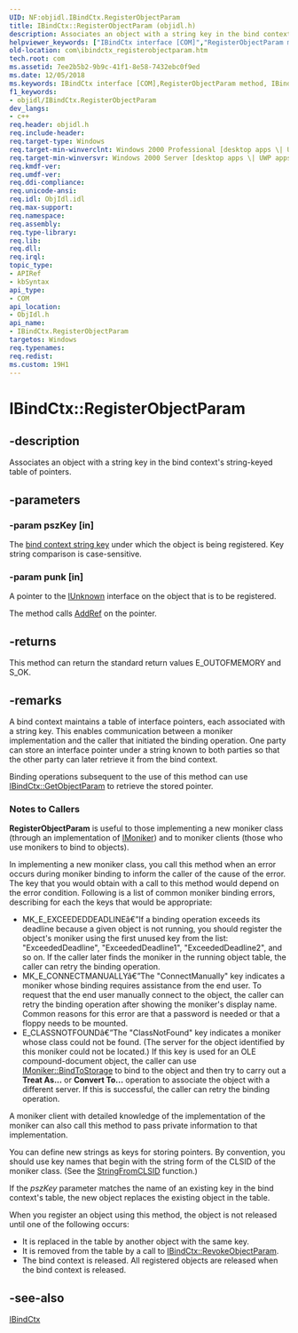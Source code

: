 ```yaml
---
UID: NF:objidl.IBindCtx.RegisterObjectParam
title: IBindCtx::RegisterObjectParam (objidl.h)
description: Associates an object with a string key in the bind context's string-keyed table of pointers.
helpviewer_keywords: ["IBindCtx interface [COM]","RegisterObjectParam method","IBindCtx.RegisterObjectParam","IBindCtx::RegisterObjectParam","RegisterObjectParam","RegisterObjectParam method [COM]","RegisterObjectParam method [COM]","IBindCtx interface","_com_ibindctx_registerobjectparam","com.ibindctx_registerobjectparam","objidl/IBindCtx::RegisterObjectParam"]
old-location: com\ibindctx_registerobjectparam.htm
tech.root: com
ms.assetid: 7ee2b5b2-9b9c-41f1-8e58-7432ebc0f9ed
ms.date: 12/05/2018
ms.keywords: IBindCtx interface [COM],RegisterObjectParam method, IBindCtx.RegisterObjectParam, IBindCtx::RegisterObjectParam, RegisterObjectParam, RegisterObjectParam method [COM], RegisterObjectParam method [COM],IBindCtx interface, _com_ibindctx_registerobjectparam, com.ibindctx_registerobjectparam, objidl/IBindCtx::RegisterObjectParam
f1_keywords:
- objidl/IBindCtx.RegisterObjectParam
dev_langs:
- c++
req.header: objidl.h
req.include-header: 
req.target-type: Windows
req.target-min-winverclnt: Windows 2000 Professional [desktop apps \| UWP apps]
req.target-min-winversvr: Windows 2000 Server [desktop apps \| UWP apps]
req.kmdf-ver: 
req.umdf-ver: 
req.ddi-compliance: 
req.unicode-ansi: 
req.idl: ObjIdl.idl
req.max-support: 
req.namespace: 
req.assembly: 
req.type-library: 
req.lib: 
req.dll: 
req.irql: 
topic_type:
- APIRef
- kbSyntax
api_type:
- COM
api_location:
- ObjIdl.h
api_name:
- IBindCtx.RegisterObjectParam
targetos: Windows
req.typenames: 
req.redist: 
ms.custom: 19H1
---
```


# IBindCtx::RegisterObjectParam


## -description


Associates an object with a string key in the bind context's string-keyed table of pointers.


## -parameters




### -param pszKey [in]

The <a href="https://docs.microsoft.com/windows/desktop/shell/str-constants">bind context string key</a> under which the object is being registered. Key string comparison is case-sensitive.


### -param punk [in]

A pointer to the <a href="https://docs.microsoft.com/windows/desktop/api/unknwn/nn-unknwn-iunknown">IUnknown</a> interface on the object that is to be registered.

The method calls <a href="https://docs.microsoft.com/windows/desktop/api/unknwn/nf-unknwn-iunknown-addref">AddRef</a> on the pointer.


## -returns



This method can return the standard return values E_OUTOFMEMORY and S_OK.




## -remarks



A bind context maintains a table of interface pointers, each associated with a string key. This enables communication between a moniker implementation and the caller that initiated the binding operation. One party can store an interface pointer under a string known to both parties so that the other party can later retrieve it from the bind context.

Binding operations subsequent to the use of this method can use <a href="https://docs.microsoft.com/windows/desktop/api/objidl/nf-objidl-ibindctx-getobjectparam">IBindCtx::GetObjectParam</a> to retrieve the stored pointer.

<h3><a id="Notes_to_Callers"></a><a id="notes_to_callers"></a><a id="NOTES_TO_CALLERS"></a>Notes to Callers</h3>
<b>RegisterObjectParam</b> is useful to those implementing a new moniker class (through an implementation of <a href="https://docs.microsoft.com/windows/desktop/api/objidl/nn-objidl-imoniker">IMoniker</a>) and to moniker clients (those who use monikers to bind to objects).

In implementing a new moniker class, you call this method when an error occurs during moniker binding to inform the caller of the cause of the error. The key that you would obtain with a call to this method would depend on the error condition. Following is a list of common moniker binding errors, describing for each the keys that would be appropriate:

<ul>
<li>MK_E_EXCEEDEDDEADLINEâ€”If a binding operation exceeds its deadline because a given object is not running, you should register the object's moniker using the first unused key from the list: "ExceededDeadline", "ExceededDeadline1", "ExceededDeadline2", and so on. If the caller later finds the moniker in the running object table, the caller can retry the binding operation.</li>
<li>MK_E_CONNECTMANUALLYâ€”The "ConnectManually" key indicates a moniker whose binding requires assistance from the end user. To request that the end user manually connect to the object, the caller can retry the binding operation after showing the moniker's display name. Common reasons for this error are that a password is needed or that a floppy needs to be mounted.</li>
<li>E_CLASSNOTFOUNDâ€”The "ClassNotFound" key indicates a moniker whose class could not be found. (The server for the object identified by this moniker could not be located.) If this key is used for an OLE compound-document object, the caller can use <a href="https://docs.microsoft.com/windows/desktop/api/objidl/nf-objidl-imoniker-bindtostorage">IMoniker::BindToStorage</a> to bind to the object and then try to carry out a <b>Treat As...</b> or <b>Convert To...</b> operation to associate the object with a different server. If this is successful, the caller can retry the binding operation.</li>
</ul>
A moniker client with detailed knowledge of the implementation of the moniker can also call this method to pass private information to that implementation.

You can define new strings as keys for storing pointers. By convention, you should use key names that begin with the string form of the CLSID of the moniker class. (See the <a href="https://docs.microsoft.com/windows/desktop/api/combaseapi/nf-combaseapi-stringfromclsid">StringFromCLSID</a> function.)

If the <i>pszKey</i> parameter matches the name of an existing key in the bind context's table, the new object replaces the existing object in the table.

When you register an object using this method, the object is not released until one of the following occurs:

<ul>
<li>It is replaced in the table by another object with the same key.</li>
<li>It is removed from the table by a call to <a href="https://docs.microsoft.com/windows/desktop/api/objidl/nf-objidl-ibindctx-revokeobjectparam">IBindCtx::RevokeObjectParam</a>.</li>
<li>The bind context is released. All registered objects are released when the bind context is released.</li>
</ul>



## -see-also




<a href="https://docs.microsoft.com/windows/desktop/api/objidl/nn-objidl-ibindctx">IBindCtx</a>
 

 

